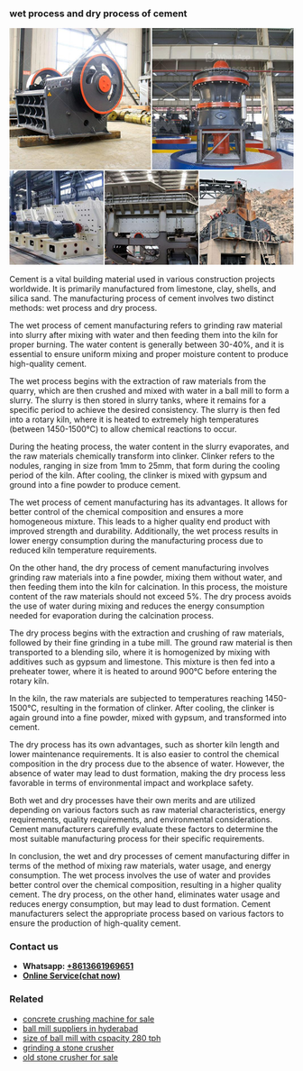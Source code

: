 <h3>wet process and dry process of cement</h3><img src='1708309059.jpg' alt=''><p>Cement is a vital building material used in various construction projects worldwide. It is primarily manufactured from limestone, clay, shells, and silica sand. The manufacturing process of cement involves two distinct methods: wet process and dry process.</p><p>The wet process of cement manufacturing refers to grinding raw material into slurry after mixing with water and then feeding them into the kiln for proper burning. The water content is generally between 30-40%, and it is essential to ensure uniform mixing and proper moisture content to produce high-quality cement.</p><p>The wet process begins with the extraction of raw materials from the quarry, which are then crushed and mixed with water in a ball mill to form a slurry. The slurry is then stored in slurry tanks, where it remains for a specific period to achieve the desired consistency. The slurry is then fed into a rotary kiln, where it is heated to extremely high temperatures (between 1450-1500°C) to allow chemical reactions to occur.</p><p>During the heating process, the water content in the slurry evaporates, and the raw materials chemically transform into clinker. Clinker refers to the nodules, ranging in size from 1mm to 25mm, that form during the cooling period of the kiln. After cooling, the clinker is mixed with gypsum and ground into a fine powder to produce cement.</p><p>The wet process of cement manufacturing has its advantages. It allows for better control of the chemical composition and ensures a more homogeneous mixture. This leads to a higher quality end product with improved strength and durability. Additionally, the wet process results in lower energy consumption during the manufacturing process due to reduced kiln temperature requirements.</p><p>On the other hand, the dry process of cement manufacturing involves grinding raw materials into a fine powder, mixing them without water, and then feeding them into the kiln for calcination. In this process, the moisture content of the raw materials should not exceed 5%. The dry process avoids the use of water during mixing and reduces the energy consumption needed for evaporation during the calcination process.</p><p>The dry process begins with the extraction and crushing of raw materials, followed by their fine grinding in a tube mill. The ground raw material is then transported to a blending silo, where it is homogenized by mixing with additives such as gypsum and limestone. This mixture is then fed into a preheater tower, where it is heated to around 900°C before entering the rotary kiln.</p><p>In the kiln, the raw materials are subjected to temperatures reaching 1450-1500°C, resulting in the formation of clinker. After cooling, the clinker is again ground into a fine powder, mixed with gypsum, and transformed into cement.</p><p>The dry process has its own advantages, such as shorter kiln length and lower maintenance requirements. It is also easier to control the chemical composition in the dry process due to the absence of water. However, the absence of water may lead to dust formation, making the dry process less favorable in terms of environmental impact and workplace safety.</p><p>Both wet and dry processes have their own merits and are utilized depending on various factors such as raw material characteristics, energy requirements, quality requirements, and environmental considerations. Cement manufacturers carefully evaluate these factors to determine the most suitable manufacturing process for their specific requirements.</p><p>In conclusion, the wet and dry processes of cement manufacturing differ in terms of the method of mixing raw materials, water usage, and energy consumption. The wet process involves the use of water and provides better control over the chemical composition, resulting in a higher quality cement. The dry process, on the other hand, eliminates water usage and reduces energy consumption, but may lead to dust formation. Cement manufacturers select the appropriate process based on various factors to ensure the production of high-quality cement.</p><h3>Contact us</h3><ul><li><strong>Whatsapp:&nbsp;<a href="https://wa.me/8613661969651">+8613661969651</a></strong></li><li><a href="https://swt.shibang-china.com/?git&amp;zhl&amp;wet process and dry process of cement"><strong>Online Service(chat now)</strong></a></li></ul><h3>Related</h3><ul><li><a href='concrete crushing machine for sale.md'>concrete crushing machine for sale</a></li><li><a href='ball mill suppliers in hyderabad.md'>ball mill suppliers in hyderabad</a></li><li><a href='size of ball mill with cspacity 280 tph.md'>size of ball mill with cspacity 280 tph</a></li><li><a href='grinding a stone crusher.md'>grinding a stone crusher</a></li><li><a href='old stone crusher for sale.md'>old stone crusher for sale</a></li></ul>